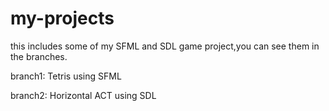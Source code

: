 # my-projects
this includes some of my SFML and SDL game project,you can see them in the branches.

branch1:
Tetris     using SFML


branch2:
Horizontal ACT   using SDL
